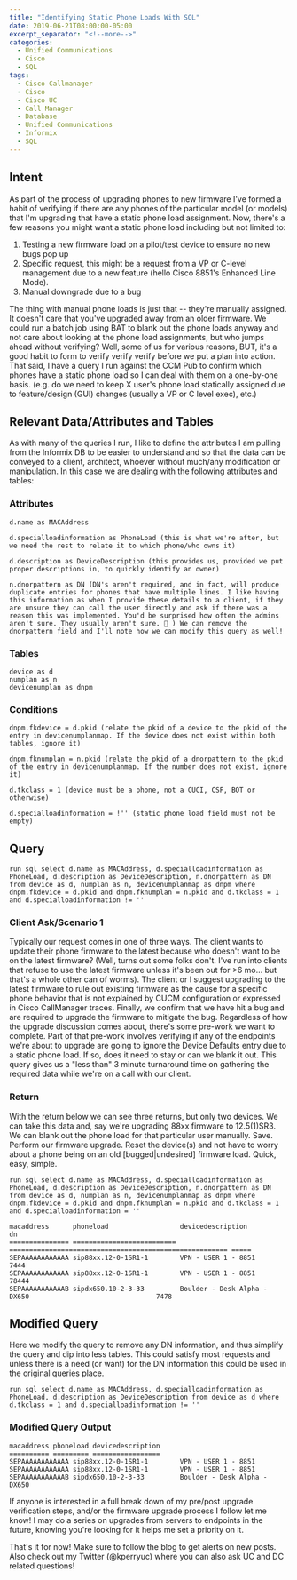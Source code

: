 ```yaml
---
title: "Identifying Static Phone Loads With SQL"
date: 2019-06-21T08:00:00-05:00
excerpt_separator: "<!--more-->"
categories:
  - Unified Communications
  - Cisco
  - SQL
tags:
  - Cisco Callmanager
  - Cisco
  - Cisco UC
  - Call Manager
  - Database
  - Unified Communications
  - Informix
  - SQL
---
```

## Intent
As part of the process of upgrading phones to new firmware I've formed a habit of verifying if there are any phones of the particular model (or models) that I'm upgrading that have a static phone load assignment. Now, there's a few reasons you might want a static phone load including but not limited to:

<!--more-->

1. Testing a new firmware load on a pilot/test device to ensure no new bugs pop up
2. Specific request, this might be a request from a VP or C-level management due to a new feature (hello Cisco 8851's Enhanced Line Mode).
3. Manual downgrade due to a bug

The thing with manual phone loads is just that -- they're manually assigned. It doesn't care that you've upgraded away from an older firmware. We could run a batch job using BAT to blank out the phone loads anyway and not care about looking at the phone load assignments, but who jumps ahead without verifying? Well, some of us for various reasons, BUT, it's a good habit to form to verify verify verify before we put a plan into action. That said, I have a query I run against the CCM Pub to confirm which phones have a static phone load so I can deal with them on a one-by-one basis. (e.g. do we need to keep X user's phone load statically assigned due to feature/design (GUI) changes (usually a VP or C level exec), etc.)

## Relevant Data/Attributes and Tables

As with many of the queries I run, I like to define the attributes I am pulling from the Informix DB to be easier to understand and so that the data can be conveyed to a client, architect, whoever without much/any modification or manipulation. In this case we are dealing with the following attributes and tables:

### Attributes

```text
d.name as MACAddress

d.specialloadinformation as PhoneLoad (this is what we're after, but we need the rest to relate it to which phone/who owns it)

d.description as DeviceDescription (this provides us, provided we put proper descriptions in, to quickly identify an owner)

n.dnorpattern as DN (DN's aren't required, and in fact, will produce duplicate entries for phones that have multiple lines. I like having this information as when I provide these details to a client, if they are unsure they can call the user directly and ask if there was a reason this was implemented. You'd be surprised how often the admins aren't sure. They usually aren't sure. 🙂 ) We can remove the dnorpattern field and I'll note how we can modify this query as well!
```

### Tables

```text
device as d
numplan as n
devicenumplan as dnpm
```

### Conditions

```text
dnpm.fkdevice = d.pkid (relate the pkid of a device to the pkid of the entry in devicenumplanmap. If the device does not exist within both tables, ignore it)

dnpm.fknumplan = n.pkid (relate the pkid of a dnorpattern to the pkid of the entry in devicenumplanmap. If the number does not exist, ignore it)

d.tkclass = 1 (device must be a phone, not a CUCI, CSF, BOT or otherwise)

d.specialloadinformation = !'' (static phone load field must not be empty)
```

## Query

```text
run sql select d.name as MACAddress, d.specialloadinformation as PhoneLoad, d.description as DeviceDescription, n.dnorpattern as DN from device as d, numplan as n, devicenumplanmap as dnpm where dnpm.fkdevice = d.pkid and dnpm.fknumplan = n.pkid and d.tkclass = 1 and d.specialloadinformation != ''
```

### Client Ask/Scenario 1

Typically our request comes in one of three ways. The client wants to update their phone firmware to the latest because who doesn't want to be on the latest firmware? (Well, turns out some folks don't. I've run into clients that refuse to use the latest firmware unless it's been out for >6 mo... but that's a whole other can of worms). The client or I suggest upgrading to the latest firmware to rule out existing firmware as the cause for a specific phone behavior that is not explained by CUCM configuration or expressed in Cisco CallManager traces. Finally, we confirm that we have hit a bug and are required to upgrade the firmware to mitigate the bug. Regardless of how the upgrade discussion comes about, there's some pre-work we want to complete. Part of that pre-work involves verifying if any of the endpoints we're about to upgrade are going to ignore the Device Defaults entry due to a static phone load. If so, does it need to stay or can we blank it out. This query gives us a "less than" 3 minute turnaround time on gathering the required data while we're on a call with our client.

### Return

With the return below we can see three returns, but only two devices. We can take this data and, say we're upgrading 88xx firmware to 12.5(1)SR3. We can blank out the phone load for that particular user manually. Save. Perform our firmware upgrade. Reset the device(s) and not have to worry about a phone being on an old [bugged|undesired] firmware load. Quick, easy, simple.

```text
run sql select d.name as MACAddress, d.specialloadinformation as PhoneLoad, d.description as DeviceDescription, n.dnorpattern as DN from device as d, numplan as n, devicenumplanmap as dnpm where dnpm.fkdevice = d.pkid and dnpm.fknumplan = n.pkid and d.tkclass = 1 and d.specialloadinformation = ''

macaddress      phoneload                  devicedescription                                       dn
=============== ========================== ======================================================= =====
SEPAAAAAAAAAAAA sip88xx.12-0-1SR1-1        VPN - USER 1 - 8851                      7444
SEPAAAAAAAAAAAA sip88xx.12-0-1SR1-1        VPN - USER 1 - 8851                      78444
SEPAAAAAAAAAAAB sipdx650.10-2-3-33         Boulder - Desk Alpha - DX650                                7478
```

## Modified Query

Here we modify the query to remove any DN information, and thus simplify the query and dip into less tables. This could satisfy most requests and unless there is a need (or want) for the DN information this could be used in the original queries place.

```text
run sql select d.name as MACAddress, d.specialloadinformation as PhoneLoad, d.description as DeviceDescription from device as d where d.tkclass = 1 and d.specialloadinformation != ''
```

### Modified Query Output

```text
macaddress phoneload devicedescription
========== ========= =================
SEPAAAAAAAAAAAA sip88xx.12-0-1SR1-1        VPN - USER 1 - 8851
SEPAAAAAAAAAAAA sip88xx.12-0-1SR1-1        VPN - USER 1 - 8851
SEPAAAAAAAAAAAB sipdx650.10-2-3-33         Boulder - Desk Alpha - DX650
```

If anyone is interested in a full break down of my pre/post upgrade verification steps, and/or the firmware upgrade process I follow let me know! I may do a series on upgrades from servers to endpoints in the future, knowing you're looking for it helps me set a priority on it.

That's it for now! Make sure to follow the blog to get alerts on new posts. Also check out my Twitter (@kperryuc) where you can also ask UC and DC related questions!
